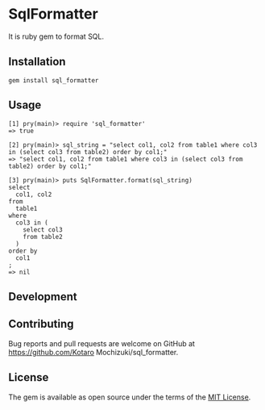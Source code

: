 # SqlFormatter

It is ruby gem to format SQL.

## Installation

```
gem install sql_formatter
```

## Usage

```
[1] pry(main)> require 'sql_formatter'
=> true

[2] pry(main)> sql_string = "select col1, col2 from table1 where col3 in (select col3 from table2) order by col1;"
=> "select col1, col2 from table1 where col3 in (select col3 from table2) order by col1;"

[3] pry(main)> puts SqlFormatter.format(sql_string)
select
  col1, col2
from
  table1
where
  col3 in (
    select col3
    from table2
  )
order by
  col1
;
=> nil
```


## Development




## Contributing

Bug reports and pull requests are welcome on GitHub at https://github.com/Kotaro Mochizuki/sql_formatter.


## License

The gem is available as open source under the terms of the [MIT License](http://opensource.org/licenses/MIT).

